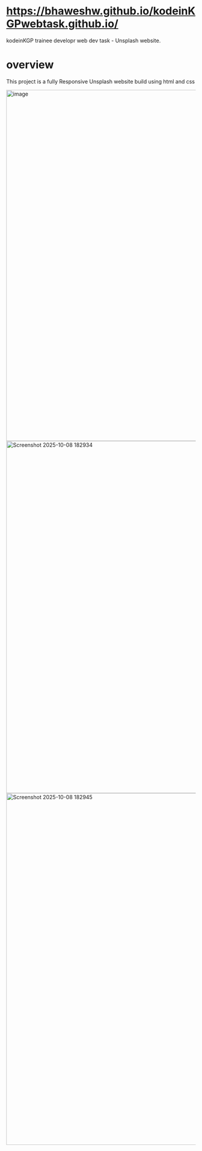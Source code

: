 # https://bhaweshw.github.io/kodeinKGPwebtask.github.io/
kodeinKGP trainee developr web dev task - Unsplash website.
# overview
This project is a fully Responsive Unsplash website build using html and css

<img width="1919" height="934" alt="image" src="https://github.com/user-attachments/assets/73975451-afdf-4cd0-8911-05a17cd559ce" />
<img width="1919" height="937" alt="Screenshot 2025-10-08 182934" src="https://github.com/user-attachments/assets/855c9ed6-7dcf-4d03-8a64-c03938d76ec7" />
<img width="1919" height="936" alt="Screenshot 2025-10-08 182945" src="https://github.com/user-attachments/assets/d220f9e9-4c70-42c3-9217-ff049dae460f" />
